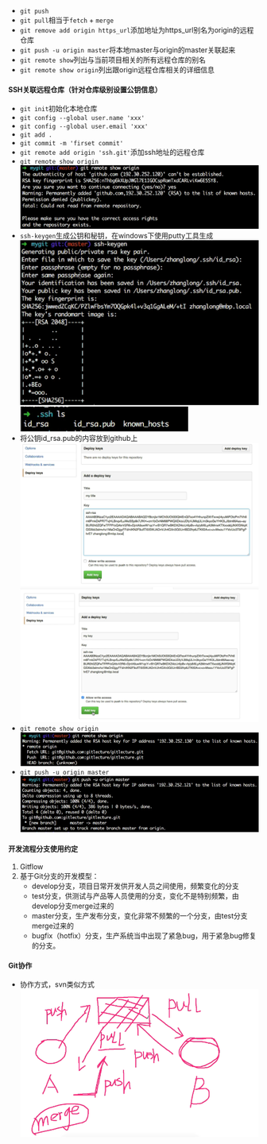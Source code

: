 * `git push`
* `git pull`相当于`fetch` + `merge`
* `git remove add origin https_url`添加地址为https_url别名为origin的远程仓库
* `git push -u origin master`将本地master与origin的master关联起来
* `git remote show`列出与当前项目相关的所有远程仓库的别名
* `git remote show origin`列出跟origin远程仓库相关的详细信息
#### SSH关联远程仓库（针对仓库级别设置公钥信息）
* `git init`初始化本地仓库
* `git config --global user.name 'xxx'`
* `git config --global user.email 'xxx'`
* `git add .`
* `git commit -m 'firset commit'`
* `git remote add origin 'ssh.git'`添加ssh地址的远程仓库
* `git remote show origin`
![ssh1](./img/ssh1.png)
* `ssh-keygen`生成公钥和秘钥，在windows下使用putty工具生成
![ssh2](./img/ssh2.png)
![ssh3](./img/ssh3.png)
* 将公钥id_rsa.pub的内容放到github上
![ssh4](./img/ssh4.png)
![ssh5](./img/ssh5.png)
* `git remote show origin`
![ssh6](./img/ssh6.png)
* `git push -u origin master`
![ssh7](./img/ssh7.png)
#### 开发流程分支使用约定
1. Gitflow
2. 基于Git分支的开发模型：
   * develop分支，项目日常开发供开发人员之间使用，频繁变化的分支
   * test分支，供测试与产品等人员使用的分支，变化不是特别频繁，由develop分支merge过来的
   * master分支，生产发布分支，变化非常不频繁的一个分支，由test分支merge过来的
   * bugfix（hotfix）分支，生产系统当中出现了紧急bug，用于紧急bug修复的分支。
#### Git协作
* 协作方式，svn类似方式
![cooperation](./img/cooperation.png)
